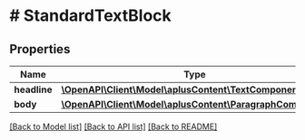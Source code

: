 # # StandardTextBlock

## Properties

Name | Type | Description | Notes
------------ | ------------- | ------------- | -------------
**headline** | [**\OpenAPI\Client\Model\aplusContent\TextComponent**](TextComponent.md) |  | [optional]
**body** | [**\OpenAPI\Client\Model\aplusContent\ParagraphComponent**](ParagraphComponent.md) |  | [optional]

[[Back to Model list]](../../README.md#models) [[Back to API list]](../../README.md#endpoints) [[Back to README]](../../README.md)
